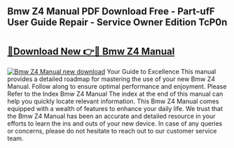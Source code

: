 ## Bmw Z4 Manual PDF Download Free - Part-ufF User Guide Repair - Service Owner Edition TcP0n

# <h2><a href="http://bc15748.oget.top/?id=Bmw+Z4+Manual">🔗Download New 👉🔴 Bmw Z4 Manual</a></h2>

[![Bmw Z4 Manual new download](https://i.imgur.com/5g1atiW.png)](http://bc15748.oget.top/?id=Bmw+Z4+Manual)
Your Guide to Excellence This manual provides a detailed roadmap for mastering the use of your new Bmw Z4 Manual. Follow along to ensure optimal performance and enjoyment. Please Refer to the Index Bmw Z4 Manual The index at the end of this manual can help you quickly locate relevant information. This Bmw Z4 Manual comes equipped with a wealth of features to enhance your daily life. We trust that the Bmw Z4 Manual has been an accurate and detailed resource in your efforts to learn the ins and outs of your new device. In case of any queries or concerns, please do not hesitate to reach out to our customer service team.

